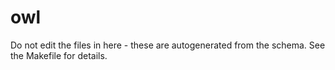 # owl

Do not edit the files in here - these are autogenerated from the schema. See the Makefile for details.
